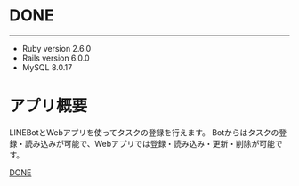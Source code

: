 # DONE
---
* Ruby version 
2.6.0
* Rails version
6.0.0
* MySQL
8.0.17

# アプリ概要
LINEBotとWebアプリを使ってタスクの登録を行えます。
Botからはタスクの登録・読み込みが可能で、Webアプリでは登録・読み込み・更新・削除が可能です。

[DONE](https://tmrekk121-done.herokuapp.com)